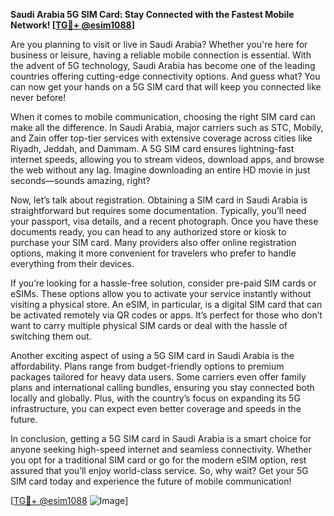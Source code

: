 **Saudi Arabia 5G SIM Card: Stay Connected with the Fastest Mobile Network! [[TG💪+ @esim1088](https://t.me/s/esim1088)]**

Are you planning to visit or live in Saudi Arabia? Whether you're here for business or leisure, having a reliable mobile connection is essential. With the advent of 5G technology, Saudi Arabia has become one of the leading countries offering cutting-edge connectivity options. And guess what? You can now get your hands on a 5G SIM card that will keep you connected like never before!

When it comes to mobile communication, choosing the right SIM card can make all the difference. In Saudi Arabia, major carriers such as STC, Mobily, and Zain offer top-tier services with extensive coverage across cities like Riyadh, Jeddah, and Dammam. A 5G SIM card ensures lightning-fast internet speeds, allowing you to stream videos, download apps, and browse the web without any lag. Imagine downloading an entire HD movie in just seconds—sounds amazing, right?

Now, let’s talk about registration. Obtaining a SIM card in Saudi Arabia is straightforward but requires some documentation. Typically, you’ll need your passport, visa details, and a recent photograph. Once you have these documents ready, you can head to any authorized store or kiosk to purchase your SIM card. Many providers also offer online registration options, making it more convenient for travelers who prefer to handle everything from their devices.

If you’re looking for a hassle-free solution, consider pre-paid SIM cards or eSIMs. These options allow you to activate your service instantly without visiting a physical store. An eSIM, in particular, is a digital SIM card that can be activated remotely via QR codes or apps. It’s perfect for those who don’t want to carry multiple physical SIM cards or deal with the hassle of switching them out.

Another exciting aspect of using a 5G SIM card in Saudi Arabia is the affordability. Plans range from budget-friendly options to premium packages tailored for heavy data users. Some carriers even offer family plans and international calling bundles, ensuring you stay connected both locally and globally. Plus, with the country’s focus on expanding its 5G infrastructure, you can expect even better coverage and speeds in the future.

In conclusion, getting a 5G SIM card in Saudi Arabia is a smart choice for anyone seeking high-speed internet and seamless connectivity. Whether you opt for a traditional SIM card or go for the modern eSIM option, rest assured that you’ll enjoy world-class service. So, why wait? Get your 5G SIM card today and experience the future of mobile communication!

[[TG💪+ @esim1088](https://t.me/s/esim1088) ![Image](https://i.postimg.cc/Y0z9fWf4/image.png)]